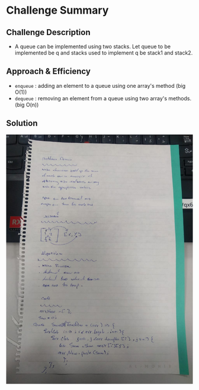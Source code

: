 # Challenge Summary

## Challenge Description

* A queue can be implemented using two stacks. Let queue to be implemented be q and stacks used to implement q be stack1 and stack2.

## Approach & Efficiency

- `enqueue` : adding an element to a queue using one array's method (big O(1))
- `dequeue` : removing an element from a queue using two array's methods.(big O(n))

## Solution

![](assesst/1.jpeg)

